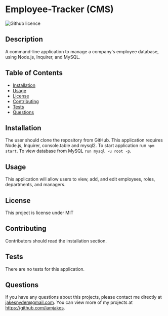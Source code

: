 # Employee-Tracker (CMS)
![Github licence](http://img.shields.io/badge/license-MIT-blue.svg)

## Description 
A command-line application to manage a company's employee database, using Node.js, Inquirer, and MySQL.

## Table of Contents
* [Installation](#installation)
* [Usage](#usage)
* [License](#license)
* [Contributing](#contributing)
* [Tests](#tests)
* [Questions](#questions)

## Installation 
The user should clone the repository from GitHub. This application requires Node.js, Inquirer, console.table and mysql2. To start application run `npm start`. To view database from MySQL `run mysql -u root -p`. 

## Usage 
This application will allow users to view, add, and edit employees, roles, departments, and managers. 



## License 
This project is license under MIT

## Contributing 
Contributors should read the installation section. 

## Tests
There are no tests for this application. 

## Questions
If you have any questions about this projects, please contact me directly at jakesnyder@gmail.com. You can view more of my projects at https://github.com/iamjakes.
